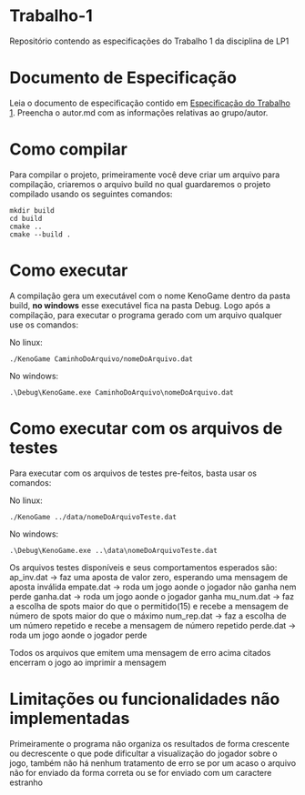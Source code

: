 # Trabalho-1
Repositório contendo as especificações do Trabalho 1 da disciplina de LP1

# Documento de Especificação

Leia o documento de especificação contido em [Especificação do Trabalho 1](https://docs.google.com/document/d/1nwQxiP9YQzU3O-H4YQMqWRtylqO1AOke8y1rQF7cPEc/edit?usp=sharing). Preencha o autor.md com as informações relativas ao grupo/autor.

# Como compilar

Para compilar o projeto, primeiramente você deve criar um arquivo para compilação, criaremos o arquivo build no qual guardaremos o projeto compilado usando os seguintes comandos:

```
mkdir build
cd build
cmake ..
cmake --build .
```

# Como executar

A compilação gera um executável com o nome KenoGame dentro da pasta build, __no windows__ esse executável fica na pasta Debug. Logo após a compilação, para executar o programa gerado com um arquivo qualquer use os comandos:

No linux:
```
./KenoGame CaminhoDoArquivo/nomeDoArquivo.dat
```
No windows:
```
.\Debug\KenoGame.exe CaminhoDoArquivo\nomeDoArquivo.dat
```

# Como executar com os arquivos de testes

Para executar com os arquivos de testes pre-feitos, basta usar os comandos:

No linux:
```
./KenoGame ../data/nomeDoArquivoTeste.dat
```
No windows:
```
.\Debug\KenoGame.exe ..\data\nomeDoArquivoTeste.dat
```

Os arquivos testes disponíveis e seus comportamentos esperados são:
ap_inv.dat -> faz uma aposta de valor zero, esperando uma mensagem de aposta inválida
empate.dat -> roda um jogo aonde o jogador não ganha nem perde
ganha.dat -> roda um jogo aonde o jogador ganha
mu_num.dat -> faz a escolha de spots maior do que o permitido(15) e recebe a mensagem de número de spots maior do que o máximo
num_rep.dat -> faz a escolha de um número repetido e recebe a mensagem de número repetido
perde.dat -> roda um jogo aonde o jogador perde

Todos os arquivos que emitem uma mensagem de erro acima citados encerram o jogo ao imprimir a mensagem

# Limitações ou funcionalidades não implementadas

Primeiramente o programa não organiza os resultados de forma crescente ou decrescente o que pode dificultar a visualização do jogador sobre o jogo, também não há nenhum tratamento de erro se por um acaso o arquivo não for enviado da forma correta ou se for enviado com um caractere estranho